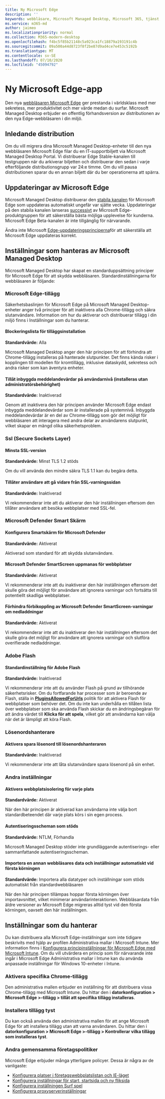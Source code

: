 ```yaml
---
title: Ny Microsoft Edge
description: ''
keywords: webbläsare, Microsoft Managed Desktop, Microsoft 365, tjänst, dokumentation
ms.service: m365-md
author: jaimeo
ms.localizationpriority: normal
ms.collection: M365-modern-desktop
ms.openlocfilehash: f4bc5f85b21148c5a923ca1fc18879a193191c4b
ms.sourcegitcommit: 09a500a44d8723f8f2be87d9ad4ce7e453c5192b
ms.translationtype: MT
ms.contentlocale: sv-SE
ms.lasthandoff: 07/10/2020
ms.locfileid: "45094792"
---
```

# <a name="new-microsoft-edge-app"></a>Ny Microsoft Edge-app

Den nya [webbläsaren Microsoft Edge](https://www.microsoft.com/edge) ger prestanda i världsklass med mer sekretess, mer produktivitet och mer värde medan du surfar. Microsoft Managed Desktop erbjuder en offentlig förhandsversion av distributionen av den nya Edge-webbläsaren i din miljö.

## <a name="initial-deployment"></a>Inledande distribution

Om du vill migrera dina Microsoft Managed Desktop-enheter till den nya webbläsaren Microsoft Edge filar du en IT-supportbiljett via Microsoft Managed Desktop Portal. Vi distribuerar Edge Stable-kanalen till testgruppen när du arkiverar biljetten och distribuerar den sedan i varje efterföljande distributionsgrupp var 24:e timme. Om du vill pausa distributionen sparar du en annan biljett där du ber operationerna att spärra.

## <a name="updates-to-microsoft-edge"></a>Uppdateringar av Microsoft Edge

Microsoft Managed Desktop distribuerar den [stabila kanalen](https://docs.microsoft.com/deployedge/microsoft-edge-channels#stable-channel) för Microsoft Edge som uppdateras automatiskt ungefär var sjätte vecka. Uppdateringar på den stabila kanalen lanseras [successivt](https://docs.microsoft.com/deployedge/microsoft-edge-update-progressive-rollout) av Microsoft Edge-produktgruppen för att säkerställa bästa möjliga upplevelse för kunderna. Microsoft Edge Beta-kanalen är inte tillgänglig för närvarande.

Ändra inte Microsoft [Edge-uppdateringsprinciperna](https://docs.microsoft.com/deployedge/microsoft-edge-update-policies)för att säkerställa att Microsoft Edge uppdateras korrekt.

## <a name="settings-managed-by-microsoft-managed-desktop"></a>Inställningar som hanteras av Microsoft Managed Desktop

Microsoft Managed Desktop har skapat en standarduppsättning principer för Microsoft Edge för att skydda webbläsaren. Standardinställningarna för webbläsaren är följande:

### <a name="microsoft-edge-extensions"></a>Microsoft Edge-tillägg

Säkerhetsbaslinjen för Microsoft Edge på Microsoft Managed Desktop-enheter anger två principer för att inaktivera alla Chrome-tillägg och säkra slutanvändare. Information om hur du aktiverar och distribuerar tillägg i din miljö finns i Inställningar som du hanterar. 

#### <a name="extension-installation-blocklist"></a>Blockeringslista för tilläggsinstallation
**Standardvärde:** Alla

Microsoft Managed Desktop anger den här principen för att förhindra att Chrome-tillägg installeras på hanterade slutpunkter. Det finns kända risker i kopplingen till modellen för kromtillägg, inklusive dataskydd, sekretess och andra risker som kan äventyra enheter. 

#### <a name="allow-user-level-native-messaging-hosts-installed-without-admin-permissions"></a>Tillåt inbyggda meddelandevärdar på användarnivå (installeras utan administratörsbehörighet)

**Standardvärde:** Inaktiverad

Genom att inaktivera den här principen använder Microsoft Edge endast inbyggda meddelandevärdar som är installerade på systemnivå. Inbyggda meddelandevärdar är en del av Chrome-tillägg som gör det möjligt för webbläsaren att interagera med andra delar av användarens slutpunkt, vilket skapar en mängd olika säkerhetsproblem.  

### <a name="secure-sockets-layer-ssl"></a>Ssl (Secure Sockets Layer)

#### <a name="minimum-ssl-version"></a>Minsta SSL-version

**Standardvärde:** Minst TLS 1.2 stöds

Om du vill använda den mindre säkra TLS 1.1 kan du begära detta.

#### <a name="allows-users-to-proceed-from-the-ssl-warning-page"></a>Tillåter användare att gå vidare från SSL-varningssidan

**Standardvärde:** Inaktiverad

Vi rekommenderar inte att du aktiverar den här inställningen eftersom den tillåter användare att besöka webbplatser med SSL-fel.

### <a name="microsoft-defender-smart-screen"></a>Microsoft Defender Smart Skärm

#### <a name="configure-microsoft-defender-smartscreen"></a>Konfigurera Smartskärm för Microsoft Defender

**Standardvärde:** Aktiverat

Aktiverad som standard för att skydda slutanvändare.

#### <a name="microsoft-defender-smartscreen-prompts-for-sites"></a>Microsoft Defender SmartScreen uppmanas för webbplatser

**Standardvärde:** Aktiverat

Vi rekommenderar inte att du inaktiverar den här inställningen eftersom det skulle göra det möjligt för användare att ignorera varningar och fortsätta till potentiellt skadliga webbplatser.

#### <a name="prevent-bypassing-of-microsoft-defender-smartscreen-warnings-about-downloads"></a>Förhindra förbikoppling av Microsoft Defender SmartScreen-varningar om nedladdningar

**Standardvärde:** Aktiverat

Vi rekommenderar inte att du inaktiverar den här inställningen eftersom det skulle göra det möjligt för användare att ignorera varningar och slutföra overifierade nedladdningar.

### <a name="adobe-flash"></a>Adobe Flash

#### <a name="default-adobe-flash-setting"></a>Standardinställning för Adobe Flash

**Standardvärde:** Inaktiverad

Vi rekommenderar inte att du använder Flash på grund av tillhörande säkerhetsrisker. Om du fortfarande har processer som är beroende av Flash, ställa in **[PluginsAllowedForUrls](https://docs.microsoft.com/deployedge/microsoft-edge-policies#pluginsallowedforurls)** politik för att aktivera Flash för webbplatser som behöver det. Om du inte kan underhålla en tillåten lista över webbplatser som ska använda Flash skickar du en ändringsbegäran för att ändra värdet till **Klicka för att spela**, vilket gör att användarna kan välja när det är lämpligt att köra Flash.

### <a name="password-manager"></a>Lösenordshanterare

#### <a name="enable-saving-passwords-to-the-password-manager"></a>Aktivera spara lösenord till lösenordshanteraren

**Standardvärde:** Inaktiverad

Vi rekommenderar inte att låta slutanvändare spara lösenord på sin enhet.

### <a name="other-settings"></a>Andra inställningar

#### <a name="enable-site-isolation-for-every-site"></a>Aktivera webbplatsisolering för varje plats

**Standardvärde:** Aktiverat

När den här principen är aktiverad kan användarna inte välja bort standardbeteendet där varje plats körs i sin egen process.

#### <a name="supported-authentication-schemes"></a>Autentiseringsscheman som stöds

**Standardvärde:** NTLM, Förhandla

Microsoft Managed Desktop stöder inte grundläggande autentiserings- eller sammanfattande autentiseringsscheman.

#### <a name="automatically-import-another-browsers-data-and-settings-at-first-run"></a>Importera en annan webbläsares data och inställningar automatiskt vid första körningen

**Standardvärde:** Importera alla datatyper och inställningar som stöds automatiskt från standardwebbläsaren 

När den här principen tillämpas hoppar första körningen över importavsnittet, vilket minimerar användarinteraktionen. Webbläsardata från äldre versioner av Microsoft Edge migreras alltid tyst vid den första körningen, oavsett den här inställningen. 


## <a name="settings-you-manage"></a>Inställningar som du hanterar

Du kan distribuera alla Microsft Edge-inställningar som inte tidigare beskrivits med hjälp av profilen Administrativa mallar i Microsoft Intune. Mer information finns i [Konfigurera principinställningar för Microsoft Edge med Microsoft Intune](https://docs.microsoft.com/deployedge/configure-edge-with-intune). Om du vill utvärdera en princip som för närvarande inte ingår i Microsoft Edge Administrativa mallar i Intune kan du använda anpassade inställningar för Windows 10-enheter i Intune.

### <a name="enabling-specific-chrome-extensions"></a>Aktivera specifika Chrome-tillägg

Den administrativa mallen erbjuder en inställning för att distribuera vissa Chrome-tillägg med Microsoft Intune. Du hittar den i **datorkonfiguration > Microsoft Edge >-tillägg > tillåt att specifika tillägg installeras**.

### <a name="install-extensions-silently"></a>Installera tillägg tyst

Du kan också använda den administrativa mallen för att ange Microsoft Edge för att installera tillägg utan att varna användaren. Du hittar den i **datorkonfiguration > Microsoft Edge >-tillägg > Kontrollerar vilka tillägg som installeras tyst**.

### <a name="other-common-enterprise-policies"></a>Andra gemensamma företagspolitiker

Microsoft Edge erbjuder många ytterligare policyer. Dessa är några av de vanligaste:
 
- [Konfigurera platser i företagswebbplatslistan och IE-läget](https://docs.microsoft.com/deployedge/edge-ie-mode-sitelist)
- [Konfigurera inställningar för start, startsida och ny fliksida](https://docs.microsoft.com/deployedge/microsoft-edge-policies#startup-home-page-and-new-tab-page)
- [Konfigurera inställningen Surf spel](https://docs.microsoft.com/deployedge/microsoft-edge-policies#allowsurfgame)
- [Konfigurera proxyserverinställningar](https://docs.microsoft.com/deployedge/microsoft-edge-policies#proxy-server)

